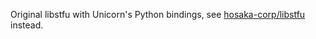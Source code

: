 Original libstfu with Unicorn's Python bindings, see [hosaka-corp/libstfu](https://github.com/hosaka-corp/libstfu) instead.
